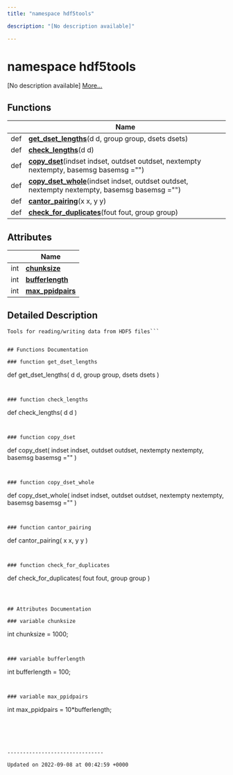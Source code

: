 ```yaml
---
title: "namespace hdf5tools"

description: "[No description available]"

---
```


# namespace hdf5tools

[No description available] [More...](#detailed-description)

## Functions

|                | Name           |
| -------------- | -------------- |
| def | **[get_dset_lengths](/documentation/code/namespaces/namespacehdf5tools/#function-get-dset-lengths)**(d d, group group, dsets dsets) |
| def | **[check_lengths](/documentation/code/namespaces/namespacehdf5tools/#function-check-lengths)**(d d) |
| def | **[copy_dset](/documentation/code/namespaces/namespacehdf5tools/#function-copy-dset)**(indset indset, outdset outdset, nextempty nextempty, basemsg basemsg ="") |
| def | **[copy_dset_whole](/documentation/code/namespaces/namespacehdf5tools/#function-copy-dset-whole)**(indset indset, outdset outdset, nextempty nextempty, basemsg basemsg ="") |
| def | **[cantor_pairing](/documentation/code/namespaces/namespacehdf5tools/#function-cantor-pairing)**(x x, y y) |
| def | **[check_for_duplicates](/documentation/code/namespaces/namespacehdf5tools/#function-check-for-duplicates)**(fout fout, group group) |

## Attributes

|                | Name           |
| -------------- | -------------- |
| int | **[chunksize](/documentation/code/namespaces/namespacehdf5tools/#variable-chunksize)**  |
| int | **[bufferlength](/documentation/code/namespaces/namespacehdf5tools/#variable-bufferlength)**  |
| int | **[max_ppidpairs](/documentation/code/namespaces/namespacehdf5tools/#variable-max-ppidpairs)**  |

## Detailed Description




```
Tools for reading/writing data from HDF5 files```


## Functions Documentation

### function get_dset_lengths

```
def get_dset_lengths(
    d d,
    group group,
    dsets dsets
)
```


### function check_lengths

```
def check_lengths(
    d d
)
```


### function copy_dset

```
def copy_dset(
    indset indset,
    outdset outdset,
    nextempty nextempty,
    basemsg basemsg =""
)
```


### function copy_dset_whole

```
def copy_dset_whole(
    indset indset,
    outdset outdset,
    nextempty nextempty,
    basemsg basemsg =""
)
```


### function cantor_pairing

```
def cantor_pairing(
    x x,
    y y
)
```


### function check_for_duplicates

```
def check_for_duplicates(
    fout fout,
    group group
)
```



## Attributes Documentation

### variable chunksize

```
int chunksize =  1000;
```


### variable bufferlength

```
int bufferlength =  100;
```


### variable max_ppidpairs

```
int max_ppidpairs =  10*bufferlength;
```





-------------------------------

Updated on 2022-09-08 at 00:42:59 +0000